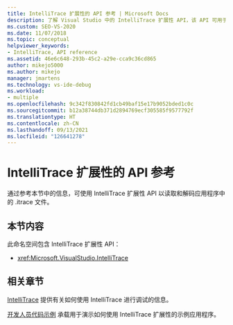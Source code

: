 ```yaml
---
title: IntelliTrace 扩展性的 API 参考 | Microsoft Docs
description: 了解 Visual Studio 中的 IntelliTrace 扩展性 API，该 API 可用于在应用程序中读取和解码 .itrace 文件。
ms.custom: SEO-VS-2020
ms.date: 11/07/2018
ms.topic: conceptual
helpviewer_keywords:
- IntelliTrace, API reference
ms.assetid: 46e6c648-293b-45c2-a29e-cca9c36cd865
author: mikejo5000
ms.author: mikejo
manager: jmartens
ms.technology: vs-ide-debug
ms.workload:
- multiple
ms.openlocfilehash: 9c342f830842fd1cb49baf15e17b9052bded1c0c
ms.sourcegitcommit: b12a38744db371d2894769ecf305585f9577792f
ms.translationtype: HT
ms.contentlocale: zh-CN
ms.lasthandoff: 09/13/2021
ms.locfileid: "126641278"
---
```

# <a name="api-reference-for-intellitrace-extensibility"></a>IntelliTrace 扩展性的 API 参考

通过参考本节中的信息，可使用 IntelliTrace 扩展性 API 以读取和解码应用程序中的 .itrace 文件。

## <a name="in-this-section"></a>本节内容

此命名空间包含 IntelliTrace 扩展性 API：

- <xref:Microsoft.VisualStudio.IntelliTrace>

## <a name="related-sections"></a>相关章节

[IntelliTrace](../debugger/intellitrace.md) 提供有关如何使用 IntelliTrace 进行调试的信息。

[开发人员代码示例](https://code.msdn.microsoft.com/) 承载用于演示如何使用 IntelliTrace 扩展性的示例应用程序。
